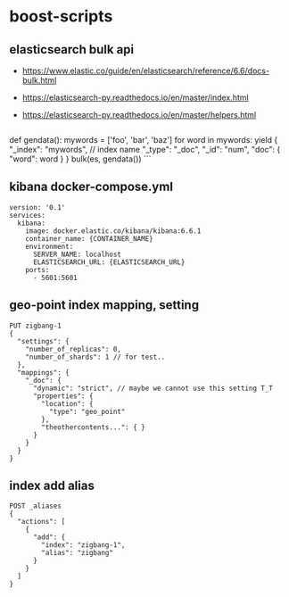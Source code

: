 # boost-scripts

## elasticsearch bulk api
- https://www.elastic.co/guide/en/elasticsearch/reference/6.6/docs-bulk.html
- https://elasticsearch-py.readthedocs.io/en/master/index.html
- https://elasticsearch-py.readthedocs.io/en/master/helpers.html

    ```
def gendata():
    mywords = ['foo', 'bar', 'baz']
    for word in mywords:
        yield {
            "_index": "mywords", // index name
            "_type": "_doc",
            "_id": "num",
            "doc": {
              "word": word
            }
        }
bulk(es, gendata())
    ```

## kibana docker-compose.yml

```
version: '0.1'
services:
  kibana:
    image: docker.elastic.co/kibana/kibana:6.6.1
    container_name: {CONTAINER_NAME}
    environment:
      SERVER_NAME: localhost
      ELASTICSEARCH_URL: {ELASTICSEARCH_URL}
    ports:
      - 5601:5601
```

## geo-point index mapping, setting

```
PUT zigbang-1
{
  "settings": {
    "number_of_replicas": 0,
    "number_of_shards": 1 // for test..
  },
  "mappings": {
    "_doc": {
      "dynamic": "strict", // maybe we cannot use this setting T_T
      "properties": {
        "location": {
          "type": "geo_point"
        },
        "theothercontents...": { }
      }
    }
  }
}
```

## index add alias

```
POST _aliases
{
  "actions": [
    {
      "add": {
        "index": "zigbang-1",
        "alias": "zigbang"
      }
    }
  ]
}
```
